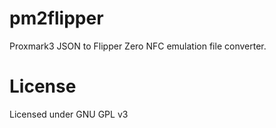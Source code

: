 <!--
SPDX-FileCopyrightText: 2022 perillamint

SPDX-License-Identifier: CC0-1.0
-->

# pm2flipper
Proxmark3 JSON to Flipper Zero NFC emulation file converter.

# License
Licensed under GNU GPL v3
